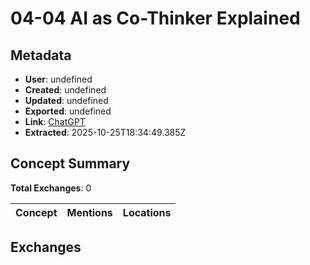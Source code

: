# **04-04 AI as Co-Thinker Explained**

## Metadata

- **User**: undefined
- **Created**: undefined
- **Updated**: undefined
- **Exported**: undefined
- **Link**: [ChatGPT](undefined)
- **Extracted**: 2025-10-25T18:34:49.385Z

## Concept Summary

**Total Exchanges**: 0

| Concept | Mentions | Locations |
|---------|----------|----------|

## Exchanges

